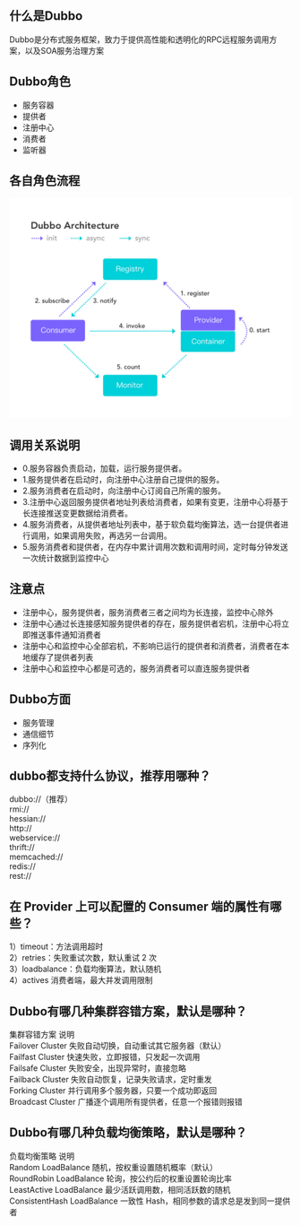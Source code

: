 ## 什么是Dubbo

Dubbo是分布式服务框架，致力于提供高性能和透明化的RPC远程服务调用方案，以及SOA服务治理方案

## Dubbo角色

* 服务容器
* 提供者
* 注册中心
* 消费者
* 监听器

## 各自角色流程

![](/assets/architecture.png)

## 调用关系说明

* 0.服务容器负责启动，加载，运行服务提供者。
* 1.服务提供者在启动时，向注册中心注册自己提供的服务。
* 2.服务消费者在启动时，向注册中心订阅自己所需的服务。
* 3.注册中心返回服务提供者地址列表给消费者，如果有变更，注册中心将基于长连接推送变更数据给消费者。
* 4.服务消费者，从提供者地址列表中，基于软负载均衡算法，选一台提供者进行调用，如果调用失败，再选另一台调用。
* 5.服务消费者和提供者，在内存中累计调用次数和调用时间，定时每分钟发送一次统计数据到监控中心

## 注意点

* 注册中心，服务提供者，服务消费者三者之间均为长连接，监控中心除外
* 注册中心通过长连接感知服务提供者的存在，服务提供者宕机，注册中心将立即推送事件通知消费者
* 注册中心和监控中心全部宕机，不影响已运行的提供者和消费者，消费者在本地缓存了提供者列表
* 注册中心和监控中心都是可选的，服务消费者可以直连服务提供者

## Dubbo方面

* 服务管理
* 通信细节
* 序列化

## dubbo都支持什么协议，推荐用哪种？

dubbo://（推荐）  
rmi://  
hessian://  
http://  
webservice://  
thrift://  
memcached://  
redis://  
rest://

## 在 Provider 上可以配置的 Consumer 端的属性有哪些？

1）timeout：方法调用超时  
2）retries：失败重试次数，默认重试 2 次  
3）loadbalance：负载均衡算法，默认随机  
4）actives 消费者端，最大并发调用限制

## Dubbo有哪几种集群容错方案，默认是哪种？

集群容错方案    说明  
Failover Cluster    失败自动切换，自动重试其它服务器（默认）  
Failfast Cluster    快速失败，立即报错，只发起一次调用  
Failsafe Cluster    失败安全，出现异常时，直接忽略  
Failback Cluster    失败自动恢复，记录失败请求，定时重发  
Forking Cluster    并行调用多个服务器，只要一个成功即返回  
Broadcast Cluster    广播逐个调用所有提供者，任意一个报错则报错


## Dubbo有哪几种负载均衡策略，默认是哪种？

负载均衡策略    说明  
Random LoadBalance    随机，按权重设置随机概率（默认）  
RoundRobin LoadBalance    轮询，按公约后的权重设置轮询比率  
LeastActive LoadBalance    最少活跃调用数，相同活跃数的随机  
ConsistentHash LoadBalance    一致性 Hash，相同参数的请求总是发到同一提供者

